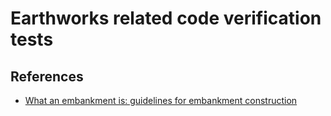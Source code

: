 # Earthworks related code verification tests

## References

- [What an embankment is: guidelines for embankment construction](https://www.dot.ny.gov/divisions/engineering/technical-services/technical-services-repository/GEM-12b.pdf)
